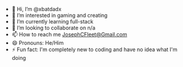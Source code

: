 - 👋 Hi, I’m @xbatdadx
- 👀 I’m interested in gaming and creating
- 🌱 I’m currently learning full-stack
- 💞️ I’m looking to collaborate on n/a
- 📫 How to reach me JosephCFleet@Gmail.com 
- 😄 Pronouns: He/Him
- ⚡ Fun fact: I'm completely new to coding and have no idea what I'm doing

<!---
xbatdadx/xbatdadx is a ✨ special ✨ repository because its `README.md` (this file) appears on your GitHub profile.
You can click the Preview link to take a look at your changes.
--->
